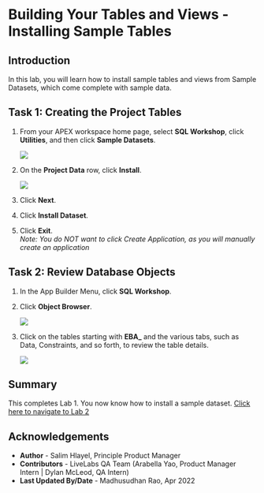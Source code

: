# Building Your Tables and Views - Installing Sample Tables

## Introduction
In this lab, you will learn how to install sample tables and views from Sample Datasets, which come complete with sample data.

## Task 1: Creating the Project Tables

1.  From your APEX workspace home page, select **SQL Workshop**, click **Utilities**, and then click **Sample Datasets**.  

    ![](images/go-sample-ds.png " ")

2. On the **Project Data** row, click **Install**.

    ![](images/install-projects.png " ")

3. Click **Next**.
4. Click **Install Dataset**.
5. Click **Exit**.    
    *Note: You do NOT want to click _Create Application_, as you will manually create an application*

## Task 2: Review Database Objects

1. In the App Builder Menu, click **SQL Workshop**.
2. Click **Object Browser**.  

    ![](images/go-object-browser.png " ")

3. Click on the tables starting with **EBA_** and the various tabs, such as Data, Constraints, and so forth, to review the table details.  

    ![](images/review-tables.png " ")

## **Summary**

This completes Lab 1. You now know how to install a sample dataset. [Click here to navigate to Lab 2](?lab=lab-2-creating-application)

## **Acknowledgements**

 - **Author** -  Salim Hlayel, Principle Product Manager
 - **Contributors** - LiveLabs QA Team (Arabella Yao, Product Manager Intern | Dylan McLeod, QA Intern)
 - **Last Updated By/Date** - Madhusudhan Rao, Apr 2022

